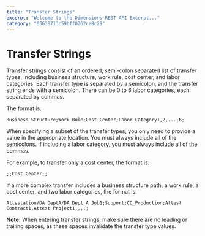 ```yaml
---
title: "Transfer Strings"
excerpt: "Welcome to the Dimensions REST API Excerpt..."
category: "63638713c59bff0262ce8c29"
---
```


# Transfer Strings

Transfer strings consist of an ordered, semi-colon separated list of transfer types, including business structure, work rule, cost center, and labor categories. Each transfer type is separated by a semicolon, and the transfer string ends with a semicolon. There can be 0 to 6 labor categories, each separated by commas.
 
The format is:

``` 
Business Structure;Work Rule;Cost Center;Labor Category1,2,...,6;
``` 

When specifying a subset of the transfer types, you only need to provide a value in the appropriate location. You must always include all of the semicolons. If including a labor category, you must always include all of the commas. 

For example, to transfer only a cost center, the format is:

``` 
;;Cost Center;;
``` 

If a more complex transfer includes a business structure path, a work rule, a cost center, and two labor categories, the format is:

``` 
Attestation/DA DeptA/DA Dept A Job1;Support;CC_Production;Attest Contract1,Attest Project1,,,,;
``` 

**Note:** When entering transfer strings, make sure there are no leading or trailing spaces, as these spaces invalidate the transfer type values.